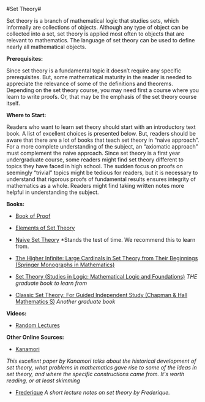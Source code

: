 #Set Theory#

Set theory is a branch of mathematical logic that studies sets, which informally are collections of objects. Although any type of object can be collected into a set, set theory is applied most often to objects that are relevant to mathematics. The language of set theory can be used to define nearly all mathematical objects.

**Prerequisites:**

Since set theory is a fundamental topic it doesn’t require any specific prerequisites. But, some mathematical maturity in the reader is needed to appreciate the relevance of some of the definitions and theorems. Depending on the set theory course, you may need first a course where you learn to write proofs. Or, that may be the emphasis of the set theory course itself.

**Where to Start:**

Readers who want to learn set theory should start with an introductory text book. A list of excellent choices is presented below. But, readers should be aware that there are a lot of books that teach set theory in “naive approach”. For a more complete understanding of the subject, an “axiomatic approach” must complement the naive approach. Since set theory is a first year undergraduate course, some readers might find set theory different to topics they have faced in high school. The sudden focus on proofs on seemingly “trivial” topics might be tedious for readers, but it is necessary to understand that rigorous proofs of fundamental results ensures integrity of mathematics as a whole. Readers might find taking written notes more helpful in understanding the subject.

**Books:**

* [Book of Proof](http://www.people.vcu.edu/~rhammack/BookOfProof/)

* [Elements of Set Theory](https://www.amazon.com/Elements-Set-Theory-Herbert-Enderton/dp/0122384407)

* [Naive Set Theory](https://www.amazon.com/Naive-Set-Theory-Paul-Halmos/dp/1614271313) *Stands the test of time. We recommend this to learn from.

* [The Higher Infinite: Large Cardinals in Set Theory from Their Beginnings (Springer Monographs in Mathematics)](https://www.amazon.com/Higher-Infinite-Beginnings-Monographs-Mathematics/dp/3540888667)

* [Set Theory (Studies in Logic: Mathematical Logic and Foundations)](https://www.amazon.com/Set-Theory-Studies-Logic-Mathematical/dp/1848900503) *THE graduate book to learn from*

* [Classic Set Theory: For Guided Independent Study (Chapman & Hall Mathematics S)](https://www.amazon.com/Classic-Set-Theory-Independent-Mathematics/dp/0412606100) *Another graduate book*

**Videos:**

* [Random Lectures](https://www.youtube.com/watch?v=qgizzlTVxxs&list=PLR3z46pdylqSRkO1luzzwxR6mPyTyc6ne)

**Other Online Sources:**

* [Kanamori](http://math.bu.edu/people/aki/16.pdf)

 *This excellent paper by Kanamori talks about the historical development of set theory, what problems in mathematics gave rise to some of the ideas in set theory, and where the specific constructions came from. It's worth reading, or at least skimming*

* [Frederique](http://www1.spms.ntu.edu.sg/~frederique/dm4.pdf) *A short lecture notes on set theory by Frederique.*